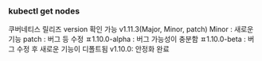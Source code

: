 ### kubectl get nodes
쿠버네티스 릴리즈 version 확인 가능
v1.11.3(Major, Minor, patch) 
Minor : 새로운 기능
patch : 버그 등 수정
ㅍ1.10.0-alpha : 버그 가능성이 충분함
ㅍ1.10.0-beta : 버그 수정 후 새로운 기능이 디폴트됨
v1.10.0: 안정화 완료